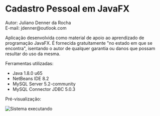 <h1>Cadastro Pessoal em JavaFX</h1>
<p>Autor: Juliano Denner da Rocha<br>E-mail: jdenner@outlook.com</p>
<p>Aplicação desenvolvida como material de apoio ao aprendizado de programação JavaFX. É fornecida gratuitamente "no estado em que se encontra", isentando o autor de qualquer garantia ou danos que possam resultar do uso da mesma.</p>
<p>Ferramentas utilizadas:
  <ul>
    <li>Java 1.8.0 u65</li>
    <li>NetBeans IDE 8.2</li>
    <li>MySQL Server 5.2-community</li>
    <li>MySQL Connector JDBC 5.0.3</li>
  </ul>
</p>
<p>Pré-visualização:</p>
<img src="http://jdenner.com/resources/javafx-cadastro-pessoal.gif" alt="Sistema executando">